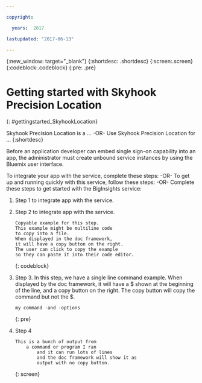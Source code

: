 ```yaml
---

copyright:

  years:  2017

lastupdated: "2017-06-13"

---
```


{:new_window: target="_blank"}
{:shortdesc: .shortdesc}
{:screen:.screen}
{:codeblock:.codeblock}
{:pre: .pre}

<!-- This template is for getting started with a Bluemix service. It is a task template intended to document productive use of the service. It is not intended for discovery and conceptual information.  -->

<!-- The name of this file should remain index.md.
Please delete out content examples and coding that you are not using for your service. -->

# Getting started with Skyhook Precision Location
{: #gettingstarted_SkyhookLocation}


<!-- Short description: REQUIRED
The short description section should include one to two sentences describing why a developer would want to use your service in an app. This should be conversational style. For search engine optimization, include the service long name and "Bluemix". Keep the {: shortdesc} after the first paragraph so that the framework renders it properly.

Examples: -->

Skyhook Precision Location is a ...  -OR-
Use Skyhook Precision Location for ...
{:shortdesc}

<!-- If overview content is required, do not include it here. Put it in a separate "## About" section below the task section. -->

<!-- Task section: REQUIRED
The task section includes steps to integrate the service into the app.  
- With task-based, technical information, reduce the conversational style in favor of succinct and direct instructions.
- DO include the basic, most-common-use scenario steps to use the service or integrate it into the app. 
- DO NOT include steps to add the service from the Bluemix catalog; we assume that the user already took steps in the UI to add the service. 
- DO include code snippets in all languages that can be copied, as well as VCAP service info.  
- For additional tasks like configuring, managing, etc., add a task section (## Gerund_task_title) below the task section or "About" section if used. Use a task title such as "Configuring x", "Administering y", "Managing z". -->

<!-- You can include an optional prerequisites paragraph for any prerequisites to be met before integrating the service. For example: -->

Before an application developer can embed single sign-on capability into an app, the administrator must create unbound service instances by using the Bluemix user interface.

<!-- Include a sentence to briefly introduce the steps. Examples: -->

To integrate your app with the service, complete these steps: -OR-
To get up and running quickly with this service, follow these steps: -OR-
Complete these steps to get started with the BigInsights service:

<!-- Use ordered list markup for the step section. For code examples: 
- use three backticks ahead of and after the example (```)
- For copyable code snippet, multi-line, include {: codeblock} following the last set of backticks. A copy button will display in framework in output.
- For copyable command, single line, include {: pre} following the last set of backticks. When displayed, it will show "$" at the beginning of the command example and a copy button, but the copy button will include just the command example.
- For non-copyable output snippet, include {: screen} following the last set of backticks.
 -->

1. Step 1 to integrate app with the service.
2. Step 2 to integrate app with the service.

	```
	Copyable example for this step. 
	This example might be multiline code
	to copy into a file. 
	When displayed in the doc framework, 
	it will have a copy button on the right.
	The user can click to copy the example 
	so they can paste it into their code editor.
	```
	{: codeblock}

3. Step 3. In this step, we have a single line command example. When displayed by the doc framework, it will have a $ shown at the beginning of the line, and a copy button on the right. The copy button will copy the command but not the $.

	```
	my command -and -options
	```
	{: pre}

4. Step 4
	```
	This is a bunch of output from
		a command or program I ran
			and it can run lots of lines
			and the doc framework will show it as 
			output with no copy button.
	```
	{: screen}



<!-- Related links section: REQUIRED but moved to toc file (in your same folder).  Edit there by adding the following:

{: .navgroup id="learn"}
    index.md

    {: .topicgroup}
    Related links
        [Link text](URL)
    {: .navgroup-end}

To add related links, indent the 8 spaces, put the name of the link in [] and the URL in (), like so:
        [Link text](https://pathtolink.html)
    
If you have API references to add, leave a blank line under the previous navgroup and then add:

    {: .navgroup id="reference"}
    Reference
        [API Documentation](https://pathtolink.html)
    {: .navgroup-end}
-->
